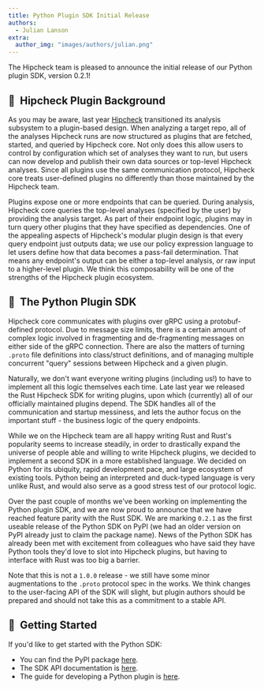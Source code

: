 ```yaml
---
title: Python Plugin SDK Initial Release
authors:
  - Julian Lanson
extra:
  author_img: "images/authors/julian.png"
---
```


The Hipcheck team is pleased to announce the initial release of our Python
plugin SDK, version 0.2.1!

## 📖&nbsp;&nbsp;Hipcheck Plugin Background

As you may be aware, last year [Hipcheck][hc] transitioned its analysis
subsystem to a plugin-based design. When analyzing a target repo, all of the
analyses Hipcheck runs are now structured as plugins that are fetched, started,
and queried by Hipcheck core. Not only does this allow users to control by
configuration which set of analyses they want to run, but users can now develop
and publish their own data sources or top-level Hipcheck analyses. Since all
plugins use the same communication protocol, Hipcheck core treats user-defined
plugins no differently than those maintained by the Hipcheck team.

Plugins expose one or more endpoints that can be queried. During analysis,
Hipcheck core queries the top-level analyses (specified by the user) by providing
the analysis target. As part of their endpoint logic, plugins may in
turn query other plugins that they have specified as dependencies. One of the
appealing aspects of Hipcheck's modular plugin design is that every query
endpoint just outputs data; we use our policy expression language to let users
define how that data becomes a pass-fail determination. That means any
endpoint's output can be either a top-level analysis, _or_ raw input to a
higher-level plugin. We think this composability will be one of the strengths of
the Hipcheck plugin ecosystem.

## 🐍&nbsp;&nbsp;The Python Plugin SDK

Hipcheck core communicates with plugins over gRPC using a protobuf-defined
protocol. Due to message size limits, there is a certain amount of complex logic
involved in fragmenting and de-fragmenting messages on either side of the gRPC
connection. There are also the matters of turning `.proto` file definitions into
class/struct definitions, and of managing multiple concurrent "query" sessions
between Hipcheck and a given plugin.

Naturally, we don't want everyone writing plugins (including us!) to have to
implement all this logic themselves each time. Late last year we released the
Rust Hipcheck SDK for writing plugins, upon which (currently) all of our
officially maintained plugins depend. The SDK handles all of the communication
and startup messiness, and lets the author focus on the important stuff - the
business logic of the query endpoints.

While we on the Hipcheck team are all happy writing Rust and Rust's popularity
seems to increase steadily, in order to drastically expand the universe of
people able and willing to write Hipcheck plugins, we decided to implement a
second SDK in a more established language. We decided on Python for
its ubiquity, rapid development pace, and large ecosystem of existing tools.
Python being an interpreted and duck-typed language is very unlike Rust, and
would also serve as a good stress test of our protocol logic.

Over the past couple of months we've been working on implementing the Python
plugin SDK, and we are now proud to announce that we have reached feature parity
with the Rust SDK. We are marking `0.2.1` as the first useable release of the
Python SDK on PyPI (we had an older version on PyPI already just to claim the
package name). News of the Python SDK has already been met with excitement from
colleagues who have said they have Python tools they'd love to slot into
Hipcheck plugins, but having to interface with Rust was too big a barrier.

Note that this is not a `1.0.0` release - we still have some minor augmentations
to the `.proto` protocol spec in the works. We think changes to the user-facing
API of the SDK will slight, but plugin authors should be prepared and should not
take this as a commitment to a stable API.

## 🏁&nbsp;&nbsp;Getting Started

If you'd like to get started with the Python SDK:

- You can find the PyPI package [here][pypi-release].
- The SDK API documentation is [here][api-docs].
- The guide for developing a Python plugin is [here][plugin-dev].

[hc]: https://hipcheck.mitre.org/
[pypi-release]: https://pypi.org/project/hipcheck-sdk/
[api-docs]: https://hipcheck.mitre.org/sdk/python/hipcheck_sdk.html
[plugin-dev]: https://hipcheck.mitre.org/docs/guide/making-plugins/python-sdk/
